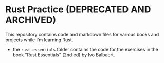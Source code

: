 # Rust Practice (DEPRECATED AND ARCHIVED)

This repository contains code and markdown files for various books and projects
while I'm learning Rust.

- the `rust-essentials` folder contains the code for the exercises in the book "Rust
Essentials" (2nd ed) by Ivo Balbaert.
